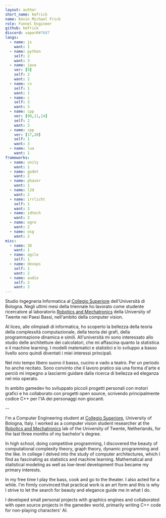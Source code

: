 ```yaml
---
layout: author
short_name: kmfrick
name: Kevin Michael Frick
role: Funnel Engineer
github: kmfrick
discord: vaporK#7687
langs:
  - name: js
    want: 1
  - name: python
    self: 2
    want: 3
  - name: java
    ver: [9]
    self: 2
    want: 2
  - name: cs
    self: 1
    want: 1
  - name: c
    self: 3
    want: 3
  - name: cpp 
    ver: [98,11,14]
    self: 2
    want: 3
  - name: cpp
    ver: [17,20]
    self: 1
    want: 3
  - name: lua
    want: 1
frameworks:
  - name: unity
    want: 1
  - name: godot
    want: 2
  - name: phaser
    want: 1
  - name: l2d
    want: 2
  - name: irrlicht
    self: 1
    want: 3
  - name: idtech
    want: 3
  - name: ogre
    want: 2
  - name: osg
    want: 2
misc:
  - name: 3D
    want: 1
  - name: agile
    self: 1
  - name: devops
    self: 1
    want: 2
  - name: audio
    self: 2
    want: 3
---
```


Studio Ingegneria Informatica al [Collegio Superiore](http://www.collegio.unibo.it/it) dell'Università di Bologna. 
Negli ultimi mesi della triennale ho lavorato come studente ricercatore al laboratorio [Robotics and Mechatronics](https://www.ram.eemcs.utwente.nl/) della University of Twente nei Paesi Bassi, nell'ambito della computer vision.

Al liceo, alle olimpiadi di informatica, ho scoperto la bellezza della teoria della complessità computazionale, della teoria dei grafi, della programmazione dinamica e simili. 
All'università mi sono interessato allo studio delle architetture dei calcolatori, che mi affascina quanto la statistica e il machine learning.
I modelli matematici e statistici e lo sviluppo a basso livello sono quindi diventati i miei interessi principali.

Nel mio tempo libero suono il basso, cucino e vado a teatro. 
Per un periodo ho anche recitato. 
Sono convinto che il lavoro pratico sia una forma d'arte e perciò mi impegno a lasciarmi guidare dalla ricerca di bellezza ed eleganza nel mio operato.

In ambito gamedev ho sviluppato piccoli progetti personali con motori grafici e ho collaborato con progetti open source, scrivendo principalmente codice C++ per l'IA dei personaggi non giocanti.

--

I'm a Computer Engineering student at [Collegio Superiore](http://www.collegio.unibo.it/it), University of Bologna, Italy.
I worked as a computer vision student researcher at the [Robotics and Mechatronics](https://www.ram.eemcs.utwente.nl/) lab of the University of Twente, Netherlands, for the last three months of my bachelor's degree.

In high school, doing competitive programming, I discovered the beauty of computational complexity theory, graph theory, dynamic programming and the like.
In college I delved into the study of computer architectures, which I find as fascinating as statistics and machine learning.
Mathematical and statistical modeling as well as low-level development thus became my primary interests.

In my free time I play the bass, cook and go to the theater.
I also acted for a while.
I'm firmly convinced that practical work is an art form and this is why I strive to let the search for beauty and elegance guide me in what I do.

I developed small personal projects with graphics engines and collaborated with open source projects in the gamedev world, primarily writing C++ code for non-playing characters' AI.
